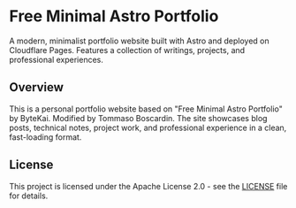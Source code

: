 # Free Minimal Astro Portfolio

A modern, minimalist portfolio website built with Astro and deployed on Cloudflare Pages. Features a collection of writings, projects, and professional experiences.


## Overview

This is a personal portfolio website based on "Free Minimal Astro Portfolio" by ByteKai. Modified by Tommaso Boscardin. The site showcases blog posts, technical notes, project work, and professional experience in a clean, fast-loading format.


## License

This project is licensed under the Apache License 2.0 - see the [LICENSE](LICENSE) file for details.


